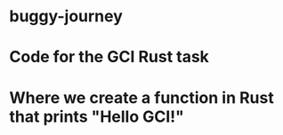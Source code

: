 # buggy-journey
# Code for the GCI Rust task 
# Where we create a function in Rust that prints "Hello GCI!"
